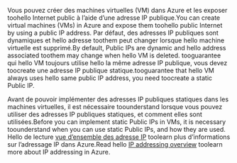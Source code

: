 <span data-ttu-id="41ce9-101">Vous pouvez créer des machines virtuelles (VM) dans Azure et les exposer toohello Internet public à l’aide d’une adresse IP publique.</span><span class="sxs-lookup"><span data-stu-id="41ce9-101">You can create virtual machines (VMs) in Azure and expose them toohello public Internet by using a public IP address.</span></span> <span data-ttu-id="41ce9-102">Par défaut, des adresses IP publiques sont dynamiques et hello adresse toothem peut changer lorsque hello machine virtuelle est supprimé.</span><span class="sxs-lookup"><span data-stu-id="41ce9-102">By default, Public IPs are dynamic and hello address associated toothem may change when hello VM is deleted.</span></span> <span data-ttu-id="41ce9-103">tooguarantee qui hello VM toujours utilise hello la même adresse IP publique, vous devez toocreate une adresse IP publique statique.</span><span class="sxs-lookup"><span data-stu-id="41ce9-103">tooguarantee that hello VM always uses hello same public IP address, you need toocreate a static Public IP.</span></span> 

<span data-ttu-id="41ce9-104">Avant de pouvoir implémenter des adresses IP publiques statiques dans les machines virtuelles, il est nécessaire toounderstand lorsque vous pouvez utiliser des adresses IP publiques statiques, et comment elles sont utilisées.</span><span class="sxs-lookup"><span data-stu-id="41ce9-104">Before you can implement static Public IPs in VMs, it is necessary toounderstand when you can use static Public IPs, and how they are used.</span></span> <span data-ttu-id="41ce9-105">Hello de lecture [vue d’ensemble des adresse IP](../articles/virtual-network/virtual-network-ip-addresses-overview-arm.md) toolearn plus d’informations sur l’adressage IP dans Azure.</span><span class="sxs-lookup"><span data-stu-id="41ce9-105">Read hello [IP addressing overview](../articles/virtual-network/virtual-network-ip-addresses-overview-arm.md) toolearn more about IP addressing in Azure.</span></span>

